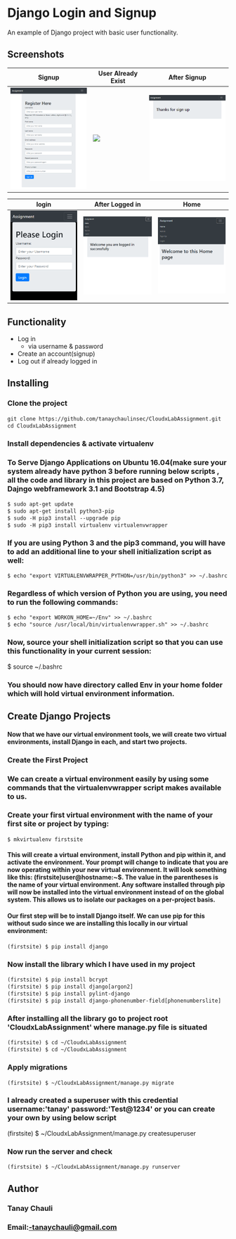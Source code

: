 # Django Login and Signup

An example of Django project with basic user functionality.

## Screenshots

| Signup | User Already Exist | After Signup |
| -------|--------------|-----------------|
| <img src="./screenshots/signUp.PNG" width="200"> | <img src="./screenshots/usernameAlreadexist.PNG" width="200"> | <img src="./screenshots/aftersignup.PNG" width="200"> |

| login | After Logged in | Home |
| ---------------|------------------|-----------------|
| <img src="./screenshots/login.PNG" width="200"> | <img src="./screenshots/afterloginSuccfully.PNG" width="200"> | <img src="./screenshots/homePage.PNG" width="200"> |

## Functionality

- Log in
    - via username & password
- Create an account(signup)
- Log out if already logged in


## Installing

### Clone the project

```
git clone https://github.com/tanaychaulinsec/CloudxLabAssignment.git
cd CloudxLabAssignment 
```

### Install dependencies & activate virtualenv 
### To Serve Django Applications on Ubuntu 16.04(make sure your system already have python 3 before running below scripts , all the code and library in this project are based on Python 3.7, Dajngo webframework 3.1 and Bootstrap 4.5)

```
$ sudo apt-get update
$ sudo apt-get install python3-pip
$ sudo -H pip3 install --upgrade pip
$ sudo -H pip3 install virtualenv virtualenvwrapper
```
### If you are using Python 3 and the pip3 command, you will have to add an additional line to your shell initialization script as well:
```
$ echo "export VIRTUALENVWRAPPER_PYTHON=/usr/bin/python3" >> ~/.bashrc
```
### Regardless of which version of Python you are using, you need to run the following commands:
```
$ echo "export WORKON_HOME=~/Env" >> ~/.bashrc
$ echo "source /usr/local/bin/virtualenvwrapper.sh" >> ~/.bashrc
```
### Now, source your shell initialization script so that you can use this functionality in your current session:

$ source ~/.bashrc
### You should now have directory called Env in your home folder which will hold virtual environment information.

## Create Django Projects
#### Now that we have our virtual environment tools, we will create two virtual environments, install Django in each, and start two projects.

### Create the First Project
### We can create a virtual environment easily by using some commands that the virtualenvwrapper script makes available to us.

### Create your first virtual environment with the name of your first site or project by typing:
```
$ mkvirtualenv firstsite
```

#### This will create a virtual environment, install Python and pip within it, and activate the environment. Your prompt will change to indicate that you are now operating within your new virtual environment. It will look something like this: (firstsite)user@hostname:~$. The value in the parentheses is the name of your virtual environment. Any software installed through pip will now be installed into the virtual environment instead of on the global system. This allows us to isolate our packages on a per-project basis.

#### Our first step will be to install Django itself. We can use pip for this without sudo since we are installing this locally in our virtual environment:

```
(firstsite) $ pip install django
```


### Now install the library which I have used in my project

```
(firstsite) $ pip install bcrypt
(firstsite) $ pip install django[argon2]
(firstsite) $ pip install pylint-django
(firstsite) $ pip install django-phonenumber-field[phonenumberslite]
```

### After installing all the library go to project root 'CloudxLabAssignment' where manage.py file is situated

```
(firstsite) $ cd ~/CloudxLabAssignment
(firstsite) $ cd ~/CloudxLabAssignment
```

### Apply migrations

```
(firstsite) $ ~/CloudxLabAssignment/manage.py migrate
```

### I already created a superuser with this credential username:'tanay' password:'Test@1234' or you can create your own by using below script
(firstsite) $ ~/CloudxLabAssignment/manage.py createsuperuser

### Now run the server and check 

```
(firstsite) $ ~/CloudxLabAssignment/manage.py runserver
```

## Author
### Tanay Chauli 
### Email:-tanaychauli@gmail.com